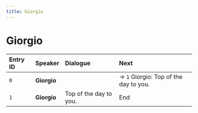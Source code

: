 ```yaml
---
title: Giorgio
---
```


# Giorgio


| Entry ID | Speaker | Dialogue | Next |
| :------- | :------ | :------- | :------------ |
| `0` | **Giorgio** |  | → `1` Giorgio: Top of the day to you\. |
| `1` | **Giorgio** | Top of the day to you\. | End |
